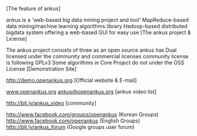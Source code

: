 [The feature of ankus]

ankus is a 'web-based big data mining project and tool'
MapReduce-based data mining/machine learning algorithms library
Hadoop-based distributed bigdata system
offering a web-based GUI for easy use
[The ankus project & License]

The ankus project consists of three as an open source
ankus has Dual licensed under the community and commercial licenses
community license is following GPLv3
Some algorithms in Core Project do not under the OSS License
[Demonstration Site]

http://demo.openankus.org
[Official website & E-mail]

www.openankus.org
ankus@openankus.org
[ankus video list]

http://bit.ly/ankus_video
[community]

http://www.facebook.com/groups/openankus (Korean Groups)
http://www.facebook.com/openankus (English Groups)
http://bit.ly/ankus_forum (Google groups user forum)
